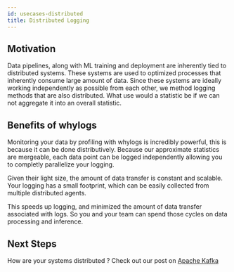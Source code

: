 ```yaml
---
id: usecases-distributed
title: Distributed Logging
---
```



## Motivation

Data pipelines, along with ML training and deployment are inherently tied to distributed systems. These systems are used to optimized processes that  inherently consume large amount of data. Since these systems are ideally working independently as possible from each other, we method logging methods that are also distributed. What use would a statistic be if we can not aggregate it into an overall statistic. 



## Benefits of whylogs

Monitoring your data by profiling with whylogs is incredibly powerful, this is because it can be done distributively. Because our approximate statistics are mergeable, each data point can be logged independently allowing you to completly parallelize your logging. 

Given their light size, the amount of data transfer is constant and scalable. Your logging has a small footprint, which can be easily collected from multiple distributed agents.

This speeds up logging, and minimized the amount of data transfer associated with logs. So you and your team can spend those cycles on data processing and inference.


## Next Steps

How are your systems distributed ? Check out our post on [Apache Kafka](/kafka-integration)


